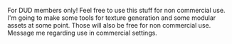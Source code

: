 For DUD members only! Feel free to use this stuff for non commercial use. I'm going to make some tools for texture generation and some modular assets at some point. Those will also be free for non commercial use. Message me regarding use in commercial settings.

